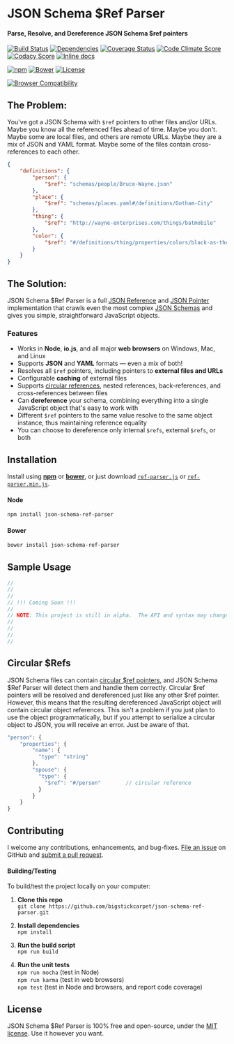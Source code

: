 JSON Schema $Ref Parser
============================
#### Parse, Resolve, and Dereference JSON Schema $ref pointers

[![Build Status](https://api.travis-ci.org/BigstickCarpet/json-schema-ref-parser.svg)](https://travis-ci.org/BigstickCarpet/json-schema-ref-parser)
[![Dependencies](https://david-dm.org/BigstickCarpet/json-schema-ref-parser.svg)](https://david-dm.org/BigstickCarpet/json-schema-ref-parser)
[![Coverage Status](https://coveralls.io/repos/BigstickCarpet/json-schema-ref-parser/badge.svg?branch=master&service=github)](https://coveralls.io/r/BigstickCarpet/json-schema-ref-parser)
[![Code Climate Score](https://codeclimate.com/github/BigstickCarpet/json-schema-ref-parser/badges/gpa.svg)](https://codeclimate.com/github/BigstickCarpet/json-schema-ref-parser)
[![Codacy Score](https://www.codacy.com/project/badge/d8abfe5e9a4044b89bd9f4b999d4a574)](https://www.codacy.com/public/jamesmessinger/json-schema-ref-parser)
[![Inline docs](http://inch-ci.org/github/BigstickCarpet/json-schema-ref-parser.svg?branch=master&style=shields)](http://inch-ci.org/github/BigstickCarpet/json-schema-ref-parser)

[![npm](http://img.shields.io/npm/v/json-schema-ref-parser.svg)](https://www.npmjs.com/package/json-schema-ref-parser)
[![Bower](http://img.shields.io/bower/v/json-schema-ref-parser.svg)](#bower)
[![License](https://img.shields.io/npm/l/json-schema-ref-parser.svg)](LICENSE)

[![Browser Compatibility](https://saucelabs.com/browser-matrix/json-schema-ref-parser.svg)](https://saucelabs.com/u/json-schema-ref-parser)


The Problem:
--------------------------
You've got a JSON Schema with `$ref` pointers to other files and/or URLs.  Maybe you know all the referenced files ahead of time.  Maybe you don't.  Maybe some are local files, and others are remote URLs.  Maybe they are a mix of JSON and YAML format.  Maybe some of the files contain cross-references to each other.

```json
{
    "definitions": {
        "person": {
            "$ref": "schemas/people/Bruce-Wayne.json"
        },
        "place": {
            "$ref": "schemas/places.yaml#/definitions/Gotham-City"
        },
        "thing": {
            "$ref": "http://wayne-enterprises.com/things/batmobile"
        },
        "color": {
            "$ref": "#/definitions/thing/properties/colors/black-as-the-night"
        }
    }
}
```

The Solution:
--------------------------
JSON Schema $Ref Parser is a full [JSON Reference](https://tools.ietf.org/html/draft-pbryan-zyp-json-ref-03) and [JSON Pointer](https://tools.ietf.org/html/rfc6901) implementation that crawls even the most complex [JSON Schemas](http://json-schema.org/latest/json-schema-core.html) and gives you simple, straightforward JavaScript objects.

### Features
* Works in **Node**, **io.js**, and all major **web browsers** on Windows, Mac, and Linux
* Supports **JSON** and **YAML** formats &mdash; even a mix of both!
* Resolves all `$ref` pointers, including pointers to **external files and URLs**
* Configurable **caching** of external files
* Supports [circular references](#circular-refs), nested references, back-references, and cross-references between files
* Can **dereference** your schema, combining everything into a single JavaScript object that's easy to work with
* Different `$ref` pointers to the same value resolve to the same object instance, thus maintaining reference equality
* You can choose to dereference only internal `$refs`, external `$refs`, or both


Installation
--------------------------
Install using **[npm](https://docs.npmjs.com/getting-started/what-is-npm)** or **[bower](http://bower.io/)**, or just download [`ref-parser.js`](dist/ref-parser.js) or [`ref-parser.min.js`](dist/ref-parser.min.js).

#### Node

```bash
npm install json-schema-ref-parser
```

#### Bower

```bash
bower install json-schema-ref-parser
```


Sample Usage
--------------------------

```javascript
//
//
//
// !!! Coming Soon !!!
//
// NOTE: This project is still in alpha.  The API and syntax may change before release
//
//
//
//
```


Circular $Refs
--------------------------
JSON Schema files can contain [circular $ref pointers](https://gist.github.com/BigstickCarpet/d18278935fc73e3a0ee1), and JSON Schema $Ref Parser will detect them and handle them correctly. Circular $ref pointers will be resolved and dereferenced just like any other $ref pointer.  However, this means that the resulting dereferenced JavaScript object will contain circular object references.  This isn't a problem if you just plan to use the object programmatically, but if you attempt to serialize a circular object to JSON, you will receive an error.  Just be aware of that.

```javascript
"person": {
    "properties": {
        "name": {
          "type": "string"
        },
        "spouse": {
          "type": {
            "$ref": "#/person"        // circular reference
          }
        }
    }
}
```


Contributing
--------------------------
I welcome any contributions, enhancements, and bug-fixes.  [File an issue](https://github.com/BigstickCarpet/json-schema-ref-parser/issues) on GitHub and [submit a pull request](https://github.com/BigstickCarpet/json-schema-ref-parser/pulls).

#### Building/Testing
To build/test the project locally on your computer:

1. __Clone this repo__<br>
`git clone https://github.com/bigstickcarpet/json-schema-ref-parser.git`

2. __Install dependencies__<br>
`npm install`

3. __Run the build script__<br>
`npm run build`

4. __Run the unit tests__<br>
`npm run mocha` (test in Node)<br>
`npm run karma` (test in web browsers)<br>
`npm test` (test in Node and browsers, and report code coverage)


License
--------------------------
JSON Schema $Ref Parser is 100% free and open-source, under the [MIT license](LICENSE). Use it however you want.

